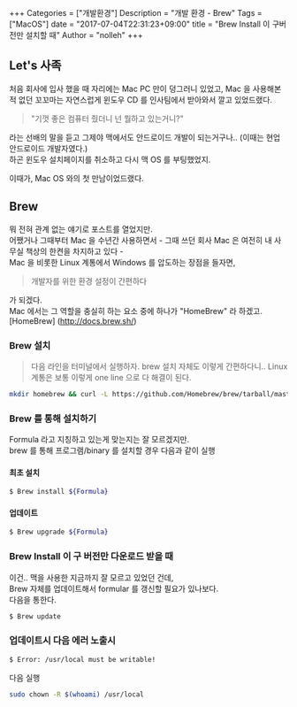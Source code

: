 +++
Categories = ["개발환경"]
Description = "개발 환경 - Brew"
Tags = ["MacOS"]
date = "2017-07-04T22:31:23+09:00"
title = "Brew Install 이 구버전만 설치할 때"
Author = "nolleh"
+++

## Let's 사족
처음 회사에 입사 했을 때 자리에는 Mac PC 만이 덩그러니 있었고, Mac 을 사용해본적 없던 꼬꼬마는 
자연스럽게 윈도우 CD 를 인사팀에서 받아와서 깔고 있었드랬다.   
  
> "기껏 좋은 컴퓨터 줬더니 넌 뭘하고 있는거니?"  
  
라는 선배의 말을 듣고 그제야 맥에서도 안드로이드 개발이 되는거구나.. (이때는 현업 안드로이드 개발자였다.)  
하곤 윈도우 설치페이지를 취소하고 다시 맥 OS 를 부팅했었지.  
   
이때가, Mac OS 와의 첫 만남이었드랬다.   

## Brew
뭐 전혀 관계 없는 얘기로 포스트를 열었지만.  
어쨌거나 그때부터 Mac 을 수년간 사용하면서 - 그때 쓰던 회사 Mac 은 여전히 내 사무실 책상의 한켠을 차지하고 있다 -   
Mac 을 비롯한 Linux 계통에서 Windows 를 압도하는 장점을 들자면,   

> 개발자를 위한 환경 설정이 간편하다

가 되겠다.   
Mac 에서는 그 역할을 충실히 하는 요소 중에 하나가 "HomeBrew" 라 하겠고.  
[HomeBrew] (http://docs.brew.sh/)

### Brew 설치
> 다음 라인을 터미널에서 실행하자. brew 설치 자체도 이렇게 간편하다니.. Linux 계통은 보통 이렇게 one line 으로 다 해결이 된다.

```Bash
mkdir homebrew && curl -L https://github.com/Homebrew/brew/tarball/master | tar xz --strip 1 -C homebrew
```
  
### Brew 를 통해 설치하기
Formula 라고 지칭하고 있는게 맞는지는 잘 모르겠지만.  
brew 를 통해 프로그램/binary 를 설치할 경우 다음과 같이 실행  

#### 최초 설치
```Bash
$ Brew install ${Formula}
```
#### 업데이트
```Bash
$ Brew upgrade ${Formula}
```

### Brew Install 이 구 버전만 다운로드 받을 때
이건.. 맥을 사용한 지금까지 잘 모르고 있었던 건데,  
Brew 자체를 업데이트해서 formular 를 갱신할 필요가 있나보다.  
다음을 통한다. 

```Bash
$ Brew update
```

### 업데이트시 다음 에러 노출시
```Bash
$ Error: /usr/local must be writable!
```

다음 실행

```Bash
sudo chown -R $(whoami) /usr/local
```

